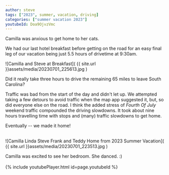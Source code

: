 ```yaml
---
author: steve
tags: ["2023", summer, vacation, driving]
categories: ["summer vacation 2023"]
youtubeId: Doa9OjvzVmc
---
```

Camilla was anxious to get home to her cats.  

We had our last hotel breakfast before getting on the road for an easy final leg of our vacation being just 5.5 hours of drivetime at 9:30am.  

![Camilla and Steve at Breakfast]( {{ site.url }}assets/media/20230701_225613.jpg )
<br/>

Did it really take three hours to drive the remaining 65 miles to leave South Carolina?

Traffic was bad from the start of the day and didn't let up.  We attempted taking a few detours to avoid traffic when the map app suggested it, but, so did everyone else on the road.  I think the added stress of *Fourth Of July* weekend traffic compounded the driving slowdowns.  It took about nine hours travelling time with stops and (many) traffic slowdowns to get home.  

Eventually -- we made it home!  
<br/>

![Camilla Linda Steve Frank and Teddy Home from 2023 Summer Vacation]( {{ site.url }}assets/media/20230701_223513.jpg )
<br/>

Camilla was excited to see her bedroom.  She danced. :)  
<br/>
{% include youtubePlayer.html id=page.youtubeId %}
<br/>
